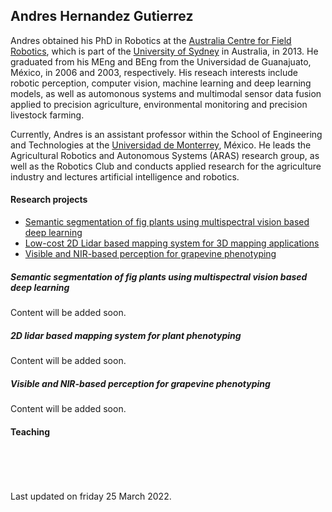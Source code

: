 ## Andres Hernandez Gutierrez

Andres obtained his PhD in Robotics at the [Australia Centre for Field Robotics](https://www.sydney.edu.au/engineering/our-research/robotics-and-intelligent-systems/australian-centre-for-field-robotics.html), which is part of the [University of Sydney](https://www.sydney.edu.au/) in Australia, in 2013. He graduated from his MEng and BEng from the Universidad de Guanajuato, México, in 2006 and 2003, respectively. His reseach interests include robotic perception, computer vision, machine learning and deep learning models, as well as automonous systems and multimodal sensor data fusion applied to precision agriculture, environmental monitoring and precision livestock farming.

Currently, Andres is an assistant professor within the School of Engineering and Technologies at the [Universidad de Monterrey](https://www.udem.edu.mx/es), México. He leads the Agricultural Robotics and Autonomous Systems (ARAS) research group, as well as the Robotics Club and conducts applied research for the agriculture industry and lectures artificial intelligence and robotics.


#### Research projects

+ [Semantic segmentation of fig plants using multispectral vision based deep learning](#semantic-segmentation-of-fig-plants)
+ [Low-cost 2D Lidar based mapping system for 3D mapping applications](#low-cost-2d-lidar-based-mapping-system-for-3d-mapping-applications)
+ [Visible and NIR-based perception for grapevine phenotyping](#visible-and-nir-based-perception-for-grapevine-phenotyping)

<a name="semantic-segmentation-of-fig-plants"></a>
##### Semantic segmentation of fig plants using multispectral vision based deep learning
Content will be added soon.


<a name="low-cost-2d-lidar-based-mapping-system-for-3d-mapping-applications"></a>
##### 2D lidar based mapping system for plant phenotyping
Content will be added soon.


<a name="visible-and-nir-based-perception-for-grapevine-phenotyping"></a>
##### Visible and NIR-based perception for grapevine phenotyping
Content will be added soon.


#### Teaching










<br/><br/><br/><br/>
Last updated on friday 25 March 2022.
